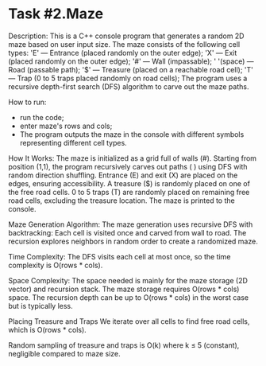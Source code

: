 ﻿# Task #2.Maze

Description:
This is a C++ console program that generates a random 2D maze based on user input size. The maze consists of the following cell types:
'E' — Entrance (placed randomly on the outer edge);
'X' — Exit (placed randomly on the outer edge);
'#' — Wall (impassable);
' '(space) — Road (passable path);
'$' — Treasure (placed on a reachable road cell);
'T' — Trap (0 to 5 traps placed randomly on road cells);
The program uses a recursive depth-first search (DFS) algorithm to carve out the maze paths.

How to run:
- run the code;
- enter maze's rows and cols;
- The program outputs the maze in the console with different symbols representing different cell types.

How It Works:
The maze is initialized as a grid full of walls (#).
Starting from position (1,1), the program recursively carves out paths ( ) using DFS with random direction shuffling.
Entrance (E) and exit (X) are placed on the edges, ensuring accessibility.
A treasure ($) is randomly placed on one of the free road cells.
0 to 5 traps (T) are randomly placed on remaining free road cells, excluding the treasure location.
The maze is printed to the console.

Maze Generation Algorithm:
The maze generation uses recursive DFS with backtracking:
Each cell is visited once and carved from wall to road.
The recursion explores neighbors in random order to create a randomized maze.

Time Complexity:
The DFS visits each cell at most once, so the time complexity is O(rows * cols).

Space Complexity:
The space needed is mainly for the maze storage (2D vector) and recursion stack. 
The maze storage requires O(rows * cols) space. The recursion depth can be up to O(rows * cols) in the worst case but is typically less.

Placing Treasure and Traps
We iterate over all cells to find free road cells, which is O(rows * cols).

Random sampling of treasure and traps is O(k) where k ≤ 5 (constant), negligible compared to maze size.